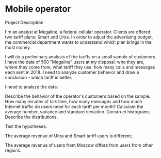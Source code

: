 # Mobile operator
Project Description

I'm an analyst at Megaline, a federal cellular operator. Clients are offered two tariff plans: Smart and Ultra. In order to adjust the advertising budget, the commercial department wants to understand which plan brings in the most money.

I will do a preliminary analysis of the tariffs on a small sample of customers. I have the data of 500 "Megaline" users at my disposal: who they are, where they come from, what tariff they use, how many calls and messages each sent in 2018. I need to analyze customer behavior and draw a conclusion - which tariff is better.

I need to analyze the data:

Describe the behavior of the operator's customers based on the sample. How many minutes of talk time, how many messages and how much Internet traffic do users need for each tariff per month? Calculate the average number, variance and standard deviation. Construct histograms. Describe the distributions.

Test the hypotheses:

The average revenue of Ultra and Smart tariff users is different;

The average revenue of users from Moscow differs from users from other regions.
